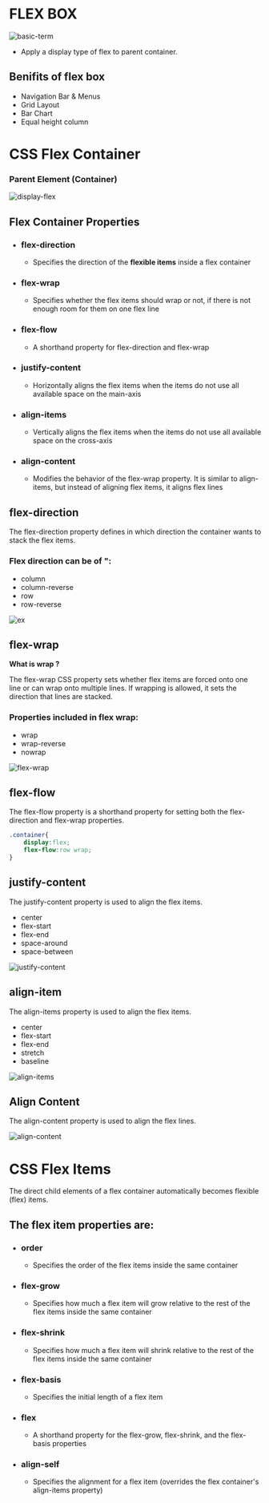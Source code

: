 # FLEX BOX

![basic-term](../Assets/00-basic-terminology.svg)

- Apply a display type of flex to parent container.

## Benifits of flex box

- Navigation Bar & Menus
- Grid Layout
- Bar Chart
- Equal height column

# CSS Flex Container

### Parent Element (Container)

![display-flex](../Assets/display-flex.svg)

## Flex Container Properties

- ### flex-direction
  - Specifies the direction of the **flexible items** inside a flex container
- ### flex-wrap
  - Specifies whether the flex items should wrap or not, if there is not enough room for them on one flex line
- ### flex-flow
  - A shorthand property for flex-direction and flex-wrap
- ### justify-content
  - Horizontally aligns the flex items when the items do not use all available space on the main-axis
- ### align-items
  - Vertically aligns the flex items when the items do not use all available space on the cross-axis
- ### align-content
  - Modifies the behavior of the flex-wrap property. It is similar to align-items, but instead of aligning flex items, it aligns flex lines

## flex-direction

The flex-direction property defines in which direction the container wants to stack the flex items.

### Flex direction can be of ":

- column
- column-reverse
- row
- row-reverse

![ex](../Assets/cont-1.svg)

## flex-wrap

**What is wrap ?**

The flex-wrap CSS property sets whether flex items are forced onto one line or can wrap onto multiple lines. If wrapping is allowed, it sets the direction that lines are stacked.

### Properties included in flex wrap:

- wrap
- wrap-reverse
- nowrap

![flex-wrap](../Assets/flex-wrap.png)

## flex-flow

The flex-flow property is a shorthand property for setting both the flex-direction and flex-wrap properties.

```CSS
.container{
    display:flex;
    flex-flow:row wrap;
}
```

## justify-content

The justify-content property is used to align the flex items.

- center
- flex-start
- flex-end
- space-around
- space-between

![justify-content](../Assets/justify-content.svg)

## align-item

The align-items property is used to align the flex items.

- center
- flex-start
- flex-end
- stretch
- baseline

![align-items](../Assets/align-items.svg)

## Align Content

The align-content property is used to align the flex lines.

![align-content](../Assets/align-content.svg)

# CSS Flex Items

The direct child elements of a flex container automatically becomes flexible (flex) items.

## The flex item properties are:

- ### order
  - Specifies the order of the flex items inside the same container
- ### flex-grow
  - Specifies how much a flex item will grow relative to the rest of the flex items inside the same container
- ### flex-shrink
  - Specifies how much a flex item will shrink relative to the rest of the flex items inside the same container
- ### flex-basis
  - Specifies the initial length of a flex item
- ### flex
  - A shorthand property for the flex-grow, flex-shrink, and the flex-basis properties
- ### align-self
  - Specifies the alignment for a flex item (overrides the flex container's align-items property)
